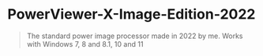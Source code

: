 # PowerViewer-X-Image-Edition-2022
> The standard power image processor made in 2022 by me.
> Works with Windows 7, 8 and 8.1, 10 and 11
